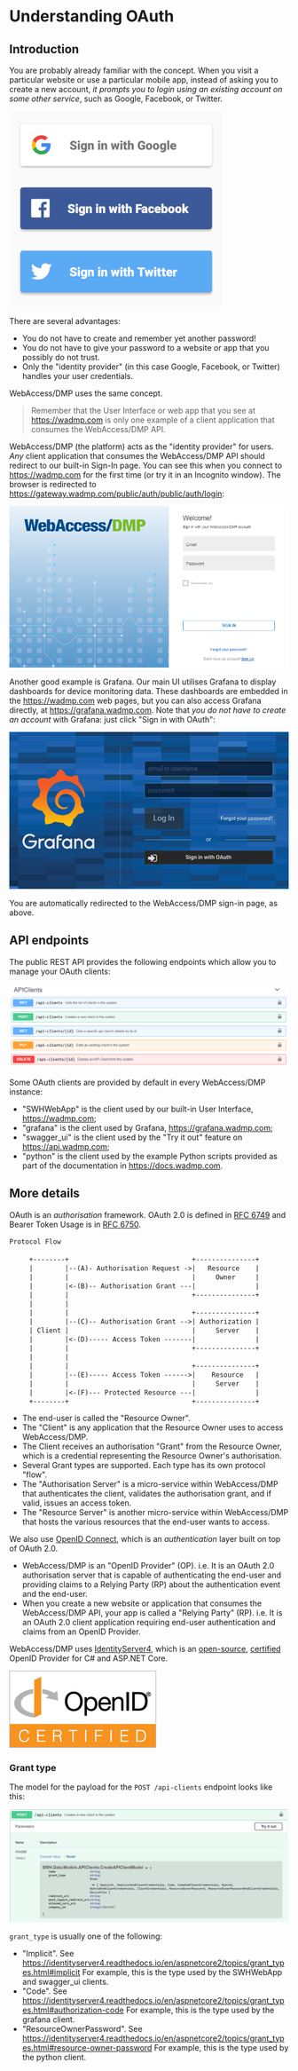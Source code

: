 # Understanding OAuth

## Introduction

You are probably already familiar with the concept. When you visit a particular website or use a particular mobile app, instead of asking you to create a new account, *it prompts you to login using an existing account on some other service*, such as Google, Facebook, or Twitter.

![alt text](../images/explanations-discussions/sign-in_examples.png "Example screenshot showing sign-in options")

There are several advantages:
* You do not have to create and remember yet another password!
* You do not have to give your password to a website or app that you possibly do not trust.
* Only the "identity provider" (in this case Google, Facebook, or Twitter) handles your user credentials.

WebAccess/DMP uses the same concept.

> Remember that the User Interface or web app that you see at https://wadmp.com is only one example
> of a client application that consumes the WebAccess/DMP API.

WebAccess/DMP (the platform) acts as the "identity provider" for users. *Any* client application that consumes the WebAccess/DMP API should redirect to our built-in Sign-In page. You can see this when you connect to https://wadmp.com for the first time (or try it in an Incognito window). The browser is redirected to https://gateway.wadmp.com/public/auth/public/auth/login:

![alt text](../images/explanations-discussions/wadmp_sign-in.png "WA/DMP sign-in page")

Another good example is Grafana. Our main UI utilises Grafana to display dashboards for device monitoring data. These dashboards are embedded in the https://wadmp.com web pages, but you can also access Grafana directly, at https://grafana.wadmp.com.
Note that *you do not have to create an account* with Grafana: just click "Sign in with OAuth":

![alt text](../images/explanations-discussions/grafana_sign-in.png "Grafana sign-in page")

You are automatically redirected to the WebAccess/DMP sign-in page, as above.

## API endpoints

The public REST API provides the following endpoints which allow you to manage your OAuth clients:

![alt text](../images/explanations-discussions/APIClients_endpoints.png "APIClients endpoints")

Some OAuth clients are provided by default in every WebAccess/DMP instance:
* "SWHWebApp" is the client used by our built-in User Interface, https://wadmp.com;
* "grafana" is the client used by Grafana, https://grafana.wadmp.com;
* "swagger_ui" is the client used by the "Try it out" feature on https://api.wadmp.com;
* "python" is the client used by the example Python scripts provided as part of the documentation in https://docs.wadmp.com.

## More details

OAuth is an *authorisation* framework.
OAuth 2.0 is defined in [RFC 6749](https://tools.ietf.org/html/rfc6749) and Bearer Token Usage is in [RFC 6750](https://tools.ietf.org/html/rfc6750).

```
Protocol Flow

     +--------+                               +---------------+
     |        |--(A)- Authorisation Request ->|   Resource    |
     |        |                               |     Owner     |
     |        |<-(B)-- Authorisation Grant ---|               |
     |        |                               +---------------+
     |        |
     |        |                               +---------------+
     |        |--(C)-- Authorisation Grant -->| Authorization |
     | Client |                               |     Server    |
     |        |<-(D)----- Access Token -------|               |
     |        |                               +---------------+
     |        |
     |        |                               +---------------+
     |        |--(E)----- Access Token ------>|    Resource   |
     |        |                               |     Server    |
     |        |<-(F)--- Protected Resource ---|               |
     +--------+                               +---------------+
```

* The end-user is called the "Resource Owner".
* The "Client" is any application that the Resource Owner uses to access WebAccess/DMP.
* The Client receives an authorisation "Grant" from the Resource Owner, which is a credential representing the Resource Owner's authorisation.
* Several Grant types are supported. Each type has its own protocol "flow".
* The "Authorisation Server" is a micro-service within WebAccess/DMP that authenticates the client, validates the authorisation grant, and if valid, issues an access token.
* The "Resource Server" is another micro-service within WebAccess/DMP that hosts the various resources that the end-user wants to access.

We also use [OpenID Connect](https://openid.net/connect/), which is an *authentication* layer built on top of OAuth 2.0.

* WebAccess/DMP is an "OpenID Provider" (OP). i.e. It is an OAuth 2.0 authorisation server that is capable of authenticating the end-user and providing claims to a Relying Party (RP) about the authentication event and the end-user.
* When you create a new website or application that consumes the WebAccess/DMP API, your app is called a "Relying Party" (RP). i.e. It is an OAuth 2.0 client application requiring end-user authentication and claims from an OpenID Provider.

WebAccess/DMP uses [IdentityServer4](https://identityserver4.readthedocs.io/en/aspnetcore2/), which is an [open-source](https://github.com/IdentityServer/IdentityServer4), [certified](https://openid.net/developers/certified/) OpenID Provider for C# and ASP.NET Core.

![alt text](../images/explanations-discussions/openid_certified.png "OpenID Certified logo")

### Grant type

The model for the payload for the `POST /api-clients` endpoint looks like this:

![alt text](../images/explanations-discussions/grant_type_model.png "Model for POST endpoint")

`grant_type` is usually one of the following:
* "Implicit". See https://identityserver4.readthedocs.io/en/aspnetcore2/topics/grant_types.html#implicit For example, this is the type used by the SWHWebApp and swagger_ui clients.
* "Code". See https://identityserver4.readthedocs.io/en/aspnetcore2/topics/grant_types.html#authorization-code For example, this is the type used by the grafana client.
* "ResourceOwnerPassword". See https://identityserver4.readthedocs.io/en/aspnetcore2/topics/grant_types.html#resource-owner-password For example, this is the type used by the python client.
